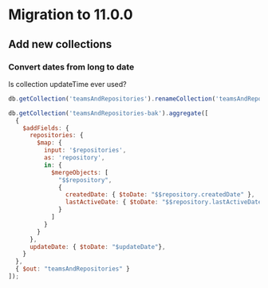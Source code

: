 # Migration to 11.0.0


## Add new collections

### Convert dates from long to date

Is collection updateTime ever used?


```javascript
db.getCollection('teamsAndRepositories').renameCollection('teamsAndRepositories-bak')
```

```javascript
db.getCollection('teamsAndRepositories-bak').aggregate([
  {
    $addFields: {
      repositories: {
        $map: {
          input: '$repositories',
          as: 'repository',
          in: {
            $mergeObjects: [
              "$$repository",
              {
                createdDate: { $toDate: "$$repository.createdDate" },
                lastActiveDate: { $toDate: "$$repository.lastActiveDate" }
              }
            ]
          }
        }
      },
      updateDate: { $toDate: "$updateDate"},
    }
  },
  { $out: "teamsAndRepositories" }
]);
```
